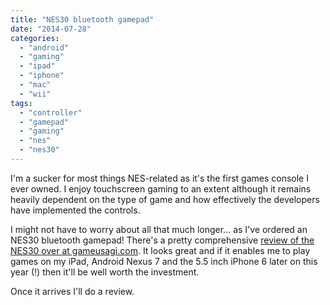 ```yaml
---
title: "NES30 bluetooth gamepad"
date: "2014-07-28"
categories: 
  - "android"
  - "gaming"
  - "ipad"
  - "iphone"
  - "mac"
  - "wii"
tags: 
  - "controller"
  - "gamepad"
  - "gaming"
  - "nes"
  - "nes30"
---
```


I'm a sucker for most things NES-related as it's the first games console I ever owned. I enjoy touchscreen gaming to an extent although it remains heavily dependent on the type of game and how effectively the developers have implemented the controls.

I might not have to worry about all that much longer... as I've ordered an NES30 bluetooth gamepad! There's a pretty comprehensive [review of the NES30 over at gameusagi.com](http://gameusagi.com/2014/07/nes30-bluetooth-gamepad/). It looks great and if it enables me to play games on my iPad, Android Nexus 7 and the 5.5 inch iPhone 6 later on this year (!) then it'll be well worth the investment.

Once it arrives I'll do a review.
